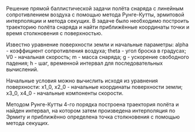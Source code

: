 Решение прямой баллистической задачи полёта снаряда с линейным сопротивлением воздуха с помощью метода Рунге-Кутты, эрмитовой интерполяции и метода секущих. В задаче было необходимо построить траекторию полёта снаряда и найти приближённые координаты точки и время столкновения с поверхностью.

Известно уравнение поверхности земли и начальные параметры:
alpha - коэффициент сопротивления воздуха;
theta - угол броска в градусах;
V0 - начальная скорость;
m - масса снаряда;
g - ускорение свободного падения;
h - шаг, временной интервал для последовательных вычислений.

Начальные условия можно вычислить исходя из уравнения поверхности:
x1_0, x2_0 - начальные координаты поверхности земли;
x3_0, x4_0 - начальные компоненты скорости.


Методом Рунге-Кутты 4-го порядка построена траектория полёта и найден интервал, на котором затем произведена интерполяция по Эрмиту и приближённо определена точка столкновения с помощью метода секущих.

